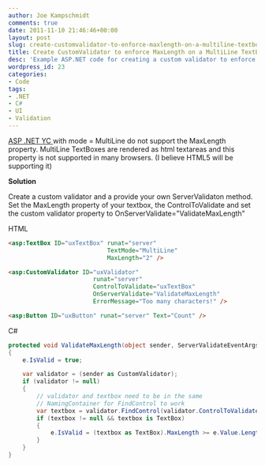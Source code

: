 ```yaml
---
author: Joe Kampschmidt
comments: true
date: 2011-11-10 21:46:46+00:00
layout: post
slug: create-customvalidator-to-enforce-maxlength-on-a-multiline-textbox
title: Create CustomValidator to enforce MaxLength on a MultiLine TextBox
desc: 'Example ASP.NET code for creating a custom validator to enforce a maximum length on a multiline textbox'
wordpress_id: 23
categories:
- Code
tags:
- .NET
- C#
- UI
- Validation
---
```


[ASP .NET YC ](http://msdn.microsoft.com/en-us/library/system.web.ui.webcontrols.textbox.maxlength.aspx) with mode = MultiLine do not support the MaxLength property. MultiLine TextBoxes are rendered as html textareas and this property is not supported in many browsers. (I believe HTML5 will be supporting it)

**Solution**  

Create a custom validator and a provide your own ServerValidaton method. Set the MaxLength property of your textbox, the ControlToValidate and set the custom validator property to OnServerValidate="ValidateMaxLength"

HTML

```html
<asp:TextBox ID="uxTextBox" runat="server"
                            TextMode="MultiLine"
                            MaxLength="2" />

<asp:CustomValidator ID="uxValidator"
                        runat="server"
                        ControlToValidate="uxTextBox"
                        OnServerValidate="ValidateMaxLength"
                        ErrorMessage="Too many characters!" />

<asp:Button ID="uxButton" runat="server" Text="Count" />
```

C#

```csharp
protected void ValidateMaxLength(object sender, ServerValidateEventArgs e)
{
    e.IsValid = true;

    var validator = (sender as CustomValidator);
    if (validator != null)
    {
        // validator and textbox need to be in the same
        // NamingContainer for FindControl to work
        var textbox = validator.FindControl(validator.ControlToValidate);
        if (textbox != null && textbox is TextBox)
        {
            e.IsValid = (textbox as TextBox).MaxLength >= e.Value.Length;
        }
    }
}
```
